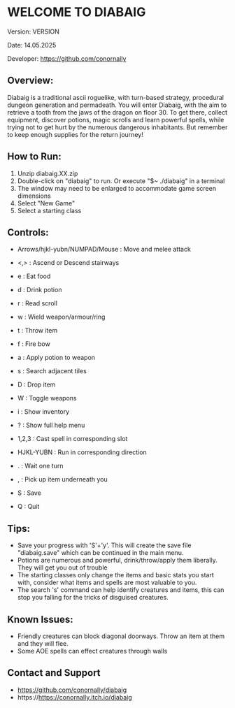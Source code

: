 # WELCOME TO DIABAIG

Version: VERSION

Date: 14.05.2025

Developer: https://github.com/conornally

## Overview:

Diabaig is a traditional ascii roguelike, with turn-based strategy, procedural dungeon generation and permadeath.
You will enter Diabaig, with the aim to retrieve a tooth from the jaws of the dragon on floor 30.
To get there, collect equipment, discover potions, magic scrolls and learn powerful spells, while trying not to get hurt by the numerous dangerous inhabitants.
But remember to keep enough supplies for the return journey!

## How to Run:

1. Unzip diabaig.XX.zip
2. Double-click on "diabaig" to run. Or execute "$~ ./diabaig" in a terminal
3. The window may need to be enlarged to accommodate game screen dimensions
4. Select "New Game" 
5. Select a starting class 

## Controls:

- Arrows/hjkl-yubn/NUMPAD/Mouse : Move and melee attack
- <,> : Ascend or Descend stairways
- e : Eat food
- d : Drink potion
- r : Read scroll
- w : Wield weapon/armour/ring
- t : Throw item
- f : Fire bow 
- a : Apply potion to weapon
- s : Search adjacent tiles
- D : Drop item
- W : Toggle weapons

- i : Show inventory
- ? : Show full help menu
- 1,2,3 : Cast spell in corresponding slot
- HJKL-YUBN : Run in corresponding direction
- . : Wait one turn 
- , : Pick up item underneath you
- S : Save
- Q : Quit

## Tips:

- Save your progress with 'S'+'y'. This will create the save file "diabaig.save" which can be continued in the main menu. 
- Potions are numerous and powerful, drink/throw/apply them liberally. They will get you out of trouble
- The starting classes only change the items and basic stats you start with, consider what items and spells are most valuable to you.
- The search 's' command can help identify creatures and items, this can stop you falling for the tricks of disguised creatures.


## Known Issues:

- Friendly creatures can block diagonal doorways. Throw an item at them and they will flee.
- Some AOE spells can effect creatures through walls

## Contact and Support

- https://github.com/conornally/diabaig
- https://https://conornally.itch.io/diabaig
